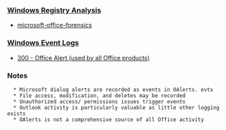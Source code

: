 ### <a href="https://forensicswiki.xyz/wiki/index.php?title=Windows_Registry">Windows Registry Analysis</a>
   * <a href="https://df-stream.com/category/microsoft-office-forensics/">microsoft-office-forensics</a>

### <a href="https://forensicswiki.xyz/wiki/index.php?title=Windows_XML_Event_Log_(EVTX)">Windows Event Logs</a>
   * <a href="https://www.ultimatewindowssecurity.com/securitylog/encyclopedia/event.aspx?eventid=4779">300 - Office Alert (used by all Office products)</a>

### Notes
      * Microsoft dialog alerts are recorded as events in OAlerts. evtx
      * File access, modification, and deletes may be recorded 
      * Unauthorized access/ permissions issues trigger events
      * Outlook activity is particularly valuable as little other logging exists
      * OAlerts is not a comprehensive source of all Office activity
